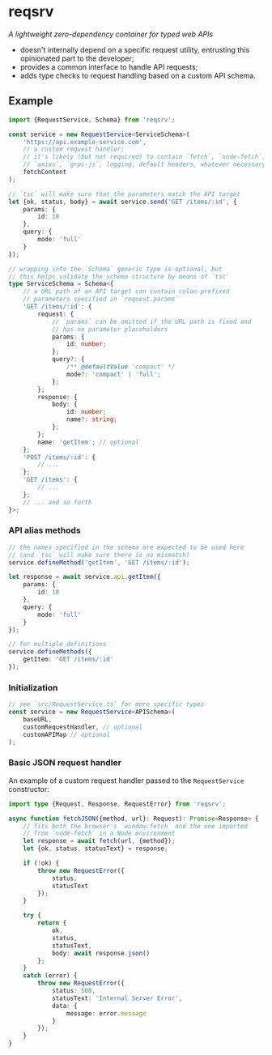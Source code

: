 # reqsrv

*A lightweight zero-dependency container for typed web APIs*

- doesn't internally depend on a specific request utility, entrusting this opinionated part to the developer;
- provides a common interface to handle API requests;
- adds type checks to request handling based on a custom API schema.

## Example

```ts
import {RequestService, Schema} from 'reqsrv';

const service = new RequestService<ServiceSchema>(
    'https://api.example-service.com',
    // a custom request handler;
    // it's likely (but not required) to contain `fetch`, `node-fetch`,
    // `axios`, `grpc-js`, logging, default headers, whatever necessary
    fetchContent
);

// `tsc` will make sure that the parameters match the API target
let {ok, status, body} = await service.send('GET /items/:id', {
    params: {
        id: 10
    },
    query: {
        mode: 'full'
    }
});

// wrapping into the `Schema` generic type is optional, but
// this helps validate the schema structure by means of `tsc`
type ServiceSchema = Schema<{
    // a URL path of an API target can contain colon-prefixed
    // parameters specified in `request.params`
    'GET /items/:id': {
        request: {
            // `params` can be omitted if the URL path is fixed and
            // has no parameter placeholders
            params: {
                id: number;
            };
            query?: {
                /** @defaultValue 'compact' */
                mode?: 'compact' | 'full';
            };
        };
        response: {
            body: {
                id: number;
                name?: string;
            };
        };
        name: 'getItem'; // optional
    };
    'POST /items/:id': {
        // ...
    };
    'GET /items': {
        // ...
    };
    // ... and so forth
}>;
```

### API alias methods

```ts
// the names specified in the schema are expected to be used here
// (and `tsc` will make sure there is no mismatch)
service.defineMethod('getItem', 'GET /items/:id');

let response = await service.api.getItem({
    params: {
        id: 10
    },
    query: {
        mode: 'full'
    }
});
```

```ts
// for multiple definitions
service.defineMethods({
    getItem: 'GET /items/:id'
});
```

### Initialization

```ts
// see `src/RequestService.ts` for more specific types
const service = new RequestService<APISchema>(
    baseURL,
    customRequestHandler, // optional
    customAPIMap // optional
);
```

### Basic JSON request handler

An example of a custom request handler passed to the `RequestService` constructor:

```ts
import type {Request, Response, RequestError} from 'reqsrv';

async function fetchJSON({method, url}: Request): Promise<Response> {
    // fits both the browser's `window.fetch` and the one imported
    // from `node-fetch` in a Node environment
    let response = await fetch(url, {method});
    let {ok, status, statusText} = response;

    if (!ok) {
        throw new RequestError({
            status,
            statusText
        });
    }

    try {
        return {
            ok,
            status,
            statusText,
            body: await response.json()
        };
    }
    catch (error) {
        throw new RequestError({
            status: 500,
            statusText: 'Internal Server Error',
            data: {
                message: error.message
            }
        });
    }
}
```
